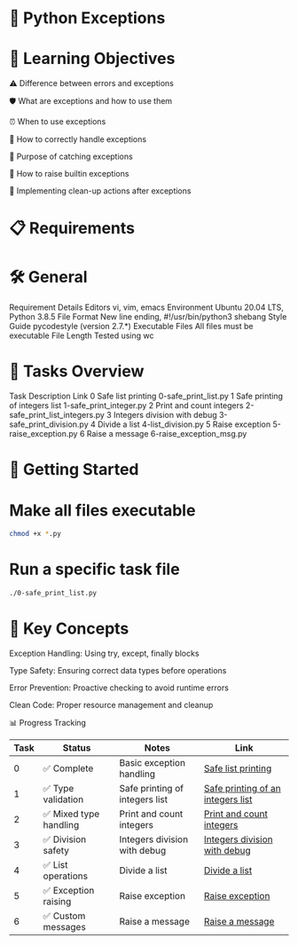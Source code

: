 # 🐍 Python Exceptions 

# 🎯 Learning Objectives

⚠️ Difference between errors and exceptions

🛡️ What are exceptions and how to use them 

⏰ When to use exceptions 

🤹 How to correctly handle exceptions 

🎯 Purpose of catching exceptions 

📢 How to raise builtin exceptions

🧹 Implementing clean-up actions after exceptions 

# 📋 Requirements

# 🛠️ General

Requirement	Details
Editors	vi, vim, emacs
Environment	Ubuntu 20.04 LTS, Python 3.8.5
File Format	New line ending, #!/usr/bin/python3 shebang
Style Guide	pycodestyle (version 2.7.*)
Executable Files	All files must be executable
File Length	Tested using wc

# 📂 Tasks Overview

Task	Description	Link
0	Safe list printing	0-safe_print_list.py
1	Safe printing of integers list	1-safe_print_integer.py
2	Print and count integers	2-safe_print_list_integers.py
3	Integers division with debug	3-safe_print_division.py
4	Divide a list	4-list_division.py
5	Raise exception	5-raise_exception.py
6	Raise a message	6-raise_exception_msg.py

# 🚀 Getting Started

# Make all files executable
```bash
chmod +x *.py
```

# Run a specific task file
```bash
./0-safe_print_list.py
```

# 🌟 Key Concepts

Exception Handling: Using try, except, finally blocks

Type Safety: Ensuring correct data types before operations

Error Prevention: Proactive checking to avoid runtime errors

Clean Code: Proper resource management and cleanup

📊 Progress Tracking

Task | Status | Notes | Link
--- | --- | --- | ---
0 | ✅ Complete | Basic exception handling | [Safe list printing](https://github.com/Schpser/holbertonschool-higher_level_programming/blob/main/python-exceptions/0-safe_print_list.py)
1 | ✅ Type validation | Safe printing of integers list | [Safe printing of an integers list](https://github.com/Schpser/holbertonschool-higher_level_programming/blob/main/python-exceptions/1-safe_print_integer.py)
2 | ✅ Mixed type handling | Print and count integers | [Print and count integers](https://github.com/Schpser/holbertonschool-higher_level_programming/blob/main/python-exceptions/2-safe_print_list_integers.py)
3 | ✅ Division safety | Integers division with debug | [Integers division with debug](https://github.com/Schpser/holbertonschool-higher_level_programming/blob/main/python-exceptions/3-safe_print_division.py)
4 | ✅ List operations | Divide a list | [Divide a list](https://github.com/Schpser/holbertonschool-higher_level_programming/blob/main/python-exceptions/4-list_division.py)
5 | ✅ Exception raising | Raise exception | [Raise exception](https://github.com/Schpser/holbertonschool-higher_level_programming/blob/main/python-exceptions/5-raise_exception.py)
6 | ✅ Custom messages | Raise a message | [Raise a message](https://github.com/Schpser/holbertonschool-higher_level_programming/blob/main/python-exceptions/6-raise_exception_msg.py)
